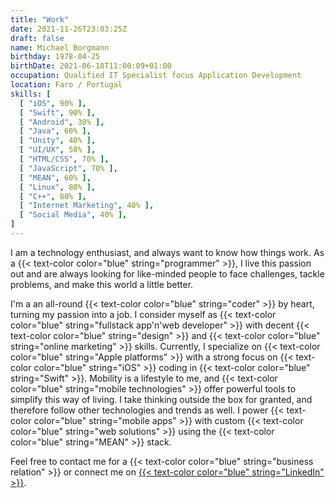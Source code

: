 ```yaml
---
title: "Work"
date: 2021-11-26T23:03:25Z
draft: false
name: Michael Borgmann
birthday: 1978-04-25
birthDate: 2021-06-18T11:00:09+01:00
occupation: Qualified IT Specialist focus Application Development
location: Faro / Portugal
skills: [
  [ "iOS", 90% ],
  [ "Swift", 90% ],
  [ "Android", 30% ],
  [ "Java", 60% ],
  [ "Unity", 40% ],
  [ "UI/UX", 50% ],
  [ "HTML/CSS", 70% ],
  [ "JavaScript", 70% ],
  [ "MEAN", 60% ],
  [ "Linux", 80% ],
  [ "C++", 80% ],
  [ "Internet Marketing", 40% ],
  [ "Social Media", 40% ],
]
---
```


I am a technology enthusiast, and always want to know how things work. As a {{< text-color color="blue" string="programmer" >}}, I live this passion out and are always looking for like-minded people to face challenges, tackle problems, and make this world a little better.

I'm a an all-round {{< text-color color="blue" string="coder" >}} by heart, turning my passion into a job. I consider myself as {{< text-color color="blue" string="fullstack app'n'web developer" >}} with decent {{< text-color color="blue" string="design" >}} and {{< text-color color="blue" string="online marketing" >}} skills. Currently, I specialize on {{< text-color color="blue" string="Apple platforms" >}} with a strong focus on {{< text-color color="blue" string="iOS" >}} coding in {{< text-color color="blue" string="Swift" >}}. Mobility is a lifestyle to me, and {{< text-color color="blue" string="mobile technologies" >}} offer powerful tools to simplify this way of living. I take thinking outside the box for granted, and therefore follow other technologies and trends as well. I power {{< text-color color="blue" string="mobile apps" >}} with custom {{< text-color color="blue" string="web solutions" >}} using the {{< text-color color="blue" string="MEAN" >}} stack.

Feel free to contact me for a {{< text-color color="blue" string="business relation" >}} or connect me on [{{< text-color color="blue" string="LinkedIn" >}}](https://www.linkedin.com/in/michaelborgmann).
